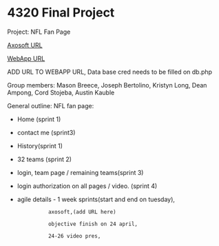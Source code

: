 # 4320 Final Project

Project: NFL Fan Page

[Axosoft URL](https://kristynl.axosoft.com/)

[WebApp URL](http://72.14.185.133/php/login_form.php)


ADD URL TO WEBAPP URL,
Data base cred needs to be filled on db.php


Group members: Mason Breece,
               Joseph Bertolino,
               Kristyn Long, 
               Dean Ampong,
               Cord Stojeba,
               Austin Kauble

General outline: NFL fan page:
* Home (sprint 1)

* contact me (sprint3)

* History(sprint 1)

* 32 teams (sprint 2)

* login, team page / remaining teams(sprint 3)

* login authorization on all pages / video. (sprint 4)

* agile details - 1 week sprints(start and end on tuesday),

                axosoft,(add URL here)
                
                objective finish on 24 april,
                
                24-26 video pres,
                
                


